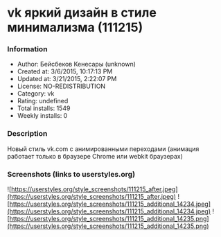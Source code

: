 # vk яркий дизайн в стиле минимализма (111215)

### Information
- Author: Бейсбеков Кенесары (unknown)
- Created at: 3/6/2015, 10:17:13 PM
- Updated at: 3/21/2015, 2:22:07 PM
- License: NO-REDISTRIBUTION
- Category: vk
- Rating: undefined
- Total installs: 1549
- Weekly installs: 0


### Description
Новый стиль vk.com с анимированными переходами (анимация работает только в браузере Chrome или webkit браузерах)


### Screenshots (links to userstyles.org)
![https://userstyles.org/style_screenshots/111215_after.jpeg](https://userstyles.org/style_screenshots/111215_after.jpeg)
![https://userstyles.org/style_screenshots/111215_additional_14234.jpeg](https://userstyles.org/style_screenshots/111215_additional_14234.jpeg)
![https://userstyles.org/style_screenshots/111215_additional_14235.png](https://userstyles.org/style_screenshots/111215_additional_14235.png)

